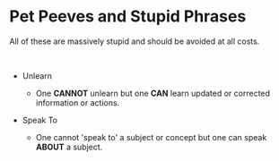 # Pet Peeves and Stupid Phrases

All of these are massively stupid and should be avoided at all costs.

 

-   Unlearn

    -   One **CANNOT** unlearn but one **CAN** learn updated or corrected information or actions.

-   Speak To

    -   One cannot 'speak to' a subject or concept but one can speak **ABOUT** a subject.
